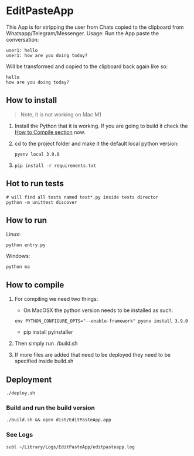 # EditPasteApp

This App is for stripping the user from Chats copied to the clipboard from Whatsapp/Telegram/Messenger. Usage: Run the App paste the conversation:

    user1: hello
    user1: how are you doing today?

Will be transformed and copied to the clipboard back again like so:

    hello
    how are you doing today?

## How to install

> Note, it is not working on Mac M1

1. Install the Python that it is working. If you are going to build it check the [How to Compile section](#how-to-compile) now.

2. cd to the project folder and make it the default local python version:

    ```shell
    pyenv local 3.9.0
    ```

3. `pip install -r requirements.txt`

## Hot to run tests

```shell
# will find all tests named test*.py inside tests director
python -m unittest discover
```

## How to run

Linux:

    python entry.py

Windows:

    python ma

## How to compile

1. For compiling we need two things:
    - On MacOSX the python version needs to be installed as such:

    ```shell
    env PYTHON_CONFIGURE_OPTS="--enable-framework" pyenv install 3.9.0
    ```

    - pip install pyinstaller

2. Then simply run ./build.sh

3. If more files are added that need to be deployed they need to be specified inside build.sh

## Deployment

```./deploy.sh```

### Build and run the build version

```./build.sh && open dist/EditPasteApp.app```

### See Logs

```subl ~/Library/Logs/EditPasteApp/editpasteapp.log```
